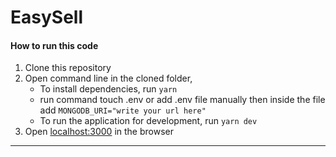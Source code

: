 # EasySell

####  How to run this code
1. Clone this repository
3. Open command line in the cloned folder,
   - To install dependencies, run ``` yarn ```
   - run command touch .env or add .env file manually then inside the file add ``` MONGODB_URI="write your url here" ```
   - To run the application for development, run ``` yarn dev ```
4. Open [localhost:3000](http://localhost:3000/) in the browser
----